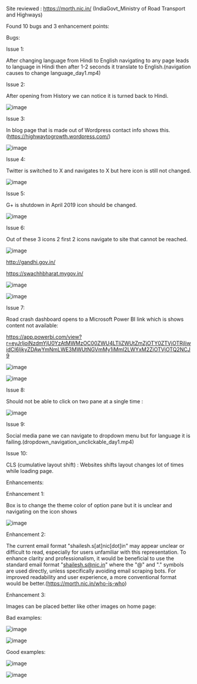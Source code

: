 Site reviewed : https://morth.nic.in/ (IndiaGovt_Ministry of Road Transport and Highways)

Found 10 bugs and 3 enhancement points: 

Bugs:

Issue 1:

After changing language from Hindi to English navigating to any page leads to language in Hindi then after 1-2 seconds it translate to English.(navigation causes to change language_day1.mp4)

Issue 2:

After opening from History we can notice it is turned back to Hindi.

![image](https://github.com/user-attachments/assets/54a92f9c-74a9-46f5-b2db-631ec08ab3d4)

Issue 3:

In blog page that is made out of Wordpress contact info shows this.(https://highwaytogrowth.wordpress.com/)

![image](https://github.com/user-attachments/assets/6c15106a-00a7-4f87-bd9e-acb0d7b96f71)

Issue 4:

Twitter is switched to X and navigates to X but here icon is still not changed.

![image](https://github.com/user-attachments/assets/fd067597-0dad-4112-af5b-0cb0d823b21e)

Issue 5:

G+ is shutdown in April 2019 icon should be changed.

![image](https://github.com/user-attachments/assets/f8edcb02-c0e9-4dcf-9120-d8f3be77f5a8)

Issue 6:

Out of these 3 icons 2 first 2 icons navigate to site that cannot be reached.

![image](https://github.com/user-attachments/assets/ab25263d-b183-47b2-bdad-dde50cfda70d)

http://gandhi.gov.in/

https://swachhbharat.mygov.in/

![image](https://github.com/user-attachments/assets/f83d8edd-2601-4279-ad02-78ea6373c7c2)

![image](https://github.com/user-attachments/assets/94f46207-958a-4c04-8efe-c262acf3d10c)

Issue 7:

Road crash dashboard opens to a Microsoft Power BI link which is shows content not available: 

https://app.powerbi.com/view?r=eyJrIjoiNzdmYjU0YzAtMWMzOC00ZWU4LTliZWUtZmZjOTY0ZTVjOTRjIiwidCI6IjkyZDAwYmNmLWE3MWUtNGVmMy1iMmI2LWYxM2ZiOTVjOTQ2NCJ9

![image](https://github.com/user-attachments/assets/0dc93cff-ffcf-47b1-a079-fd9b0386743f)

![image](https://github.com/user-attachments/assets/a2fb3674-2a77-4ae3-a0f9-ef445499c7b6)

Issue 8:

Should not be able to click on two pane at a single time :

![image](https://github.com/user-attachments/assets/39e95c80-d5f7-41ff-957b-effe678f0e95)

Issue 9:

Social media pane we can navigate to dropdown menu but for language it is failing.(dropdown_navigation_unclickable_day1.mp4)

Issue 10:

CLS (cumulative layout shift) : Websites shifts layout changes lot of times while loading page.

Enhancements:

Enhancement 1:

Box is to change the theme color of option pane but it is unclear and navigating on the icon shows 

![image](https://github.com/user-attachments/assets/70b60539-6ad1-45d1-8ac5-eda033140318)

Enhancement 2:

The current email format "shailesh.s[at]nic[dot]in" may appear unclear or difficult to read, especially for users unfamiliar with this representation. To enhance clarity and professionalism, it would be beneficial to use 
the standard email format "shailesh.s@nic.in" where the "@" and "." symbols are used directly, unless specifically avoiding email scraping bots. For improved readability and user experience, a more conventional format 
would be better.(https://morth.nic.in/who-is-who)

Enhancement 3:

Images can be placed better like other images on home page:

Bad examples:

![image](https://github.com/user-attachments/assets/e8bc2a33-f39f-44ae-ba52-8c4abb1520c9)


![image](https://github.com/user-attachments/assets/a879e829-8406-4fd0-a99e-f19c8f4e5886)



Good examples:

![image](https://github.com/user-attachments/assets/bac92407-b0d7-4aaa-8da0-5b3b6c1c5252)


![image](https://github.com/user-attachments/assets/47fda442-cb70-4ccb-b99b-ed6e6000f159)

